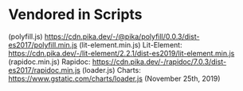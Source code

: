 # Vendored in Scripts #

(polyfill.js) https://cdn.pika.dev/-/@pika/polyfill/0.0.3/dist-es2017/polyfill.min.js
(lit-element.min.js) Lit-Element: https://cdn.pika.dev/-/lit-element/2.2.1/dist-es2019/lit-element.min.js
(rapidoc.min.js) Rapidoc: https://cdn.pika.dev/-/rapidoc/7.0.3/dist-es2017/rapidoc.min.js
(loader.js) Charts: https://www.gstatic.com/charts/loader.js (November 25th, 2019)